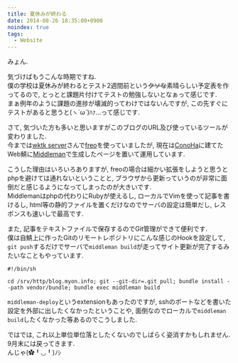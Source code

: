 ```yaml
---
title: 夏休みが終わる
date: 2014-08-26 18:35:00+0900
noindex: true
tags:
  - Website
---
```


みょん.

気づけばもうこんな時期ですね.  
僕の学校は夏休みが終わるとテスト2週間前という<del>クソな</del>素晴らしい予定表を作ってるので, とっとと課題片付けてテストの勉強しないとなぁって感じです.  
まぁ例年のように課題の進捗が壊滅的ってわけではないんですが, この先すぐにテストがあると思うと(ヽ´ω`)ﾊｧ…って感じです.

さて, 気づいた方も多いと思いますがこのブログのURL及び使っているツールが変わりました.  
今までは[wktk server](http://www.wktk.so/)さんで[freo](http://freo.jp/)を使っていましたが, 現在は[ConoHa](http://www.conoha.jp/)に建てたWeb鯖に[Middleman](http://middlemanapp.com/)で生成したページを置いて運用しています.

こうした理由はいろいろありますが, freoの場合は細かい拡張をしようと思うとphpを避けては通れないということと, ブラウザから更新っていうのが非常に面倒だと感じるようになってしまったのが大きいです.  
Middlemanはphpの代わりにRubyが使えるし, ローカルでVimを使って記事を書けるし, html等の静的ファイルを置くだけなのでサーバの設定は簡単だし, レスポンスも速いしで最高です.

また, 記事をテキストファイルで保存するのでGit管理ができて便利です.  
僕は自鯖上に作ったGitのリモートレポジトリにこんな感じのHookを設定して, `git push`するだけでサーバで`middleman build`が走ってサイト更新が完了するみたいなこともやっています.  

```
#!/bin/sh

cd /srv/http/blog.myon.info; git --git-dir=.git pull; bundle install --path vendor/bundle; bundle exec middleman build
```

`middleman-deploy`というextensionもあったのですが, sshのポートなどを書いた設定を外部に出したくなかったということや, 面倒なのでローカルで`middleman build`したくなかった等あるのでこうしました.

ではでは, これ以上単位単位落としたくないのでしばらく姿消すかもしれません. 9月末には戻ってきます.  
んじゃ(✿╹◡╹)ﾉｼ
